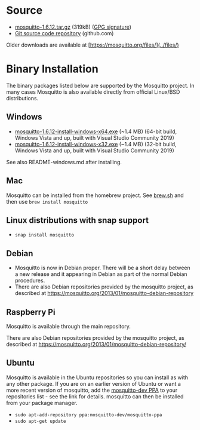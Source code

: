 <!--
.. title: Download
.. slug: download
.. date: 2020-08-19 14:44:00 UTC+1
.. tags: tag
.. category: category
.. link: link
.. description:
.. type: text
-->

# Source

* [mosquitto-1.6.12.tar.gz](https://mosquitto.org/files/source/mosquitto-1.6.12.tar.gz) (319kB) ([GPG signature](https://mosquitto.org/files/source/mosquitto-1.6.12.tar.gz.asc))
* [Git source code repository](https://github.com/eclipse/mosquitto) (github.com)

Older downloads are available at [https://mosquitto.org/files/](../files/)

# Binary Installation

The binary packages listed below are supported by the Mosquitto project. In many
cases Mosquitto is also available directly from official Linux/BSD
distributions.

## Windows

* [mosquitto-1.6.12-install-windows-x64.exe](https://mosquitto.org/files/binary/win64/mosquitto-1.6.12-install-windows-x64.exe) (~1.4 MB) (64-bit build, Windows Vista and up, built with Visual Studio Community 2019)
* [mosquitto-1.6.12-install-windows-x32.exe](https://mosquitto.org/files/binary/win32/mosquitto-1.6.12-install-windows-x86.exe) (~1.4 MB) (32-bit build, Windows Vista and up, built with Visual Studio Community 2019)

See also README-windows.md after installing.

## Mac
Mosquitto can be installed from the homebrew project. See
[brew.sh](https://brew.sh/) and then use `brew install mosquitto`

## Linux distributions with snap support

* `snap install mosquitto`

## Debian
* Mosquitto is now in Debian proper. There will be a short delay between a new
  release and it appearing in Debian as part of the normal Debian procedures.
* There are also Debian repositories provided by the mosquitto project, as
  described at <https://mosquitto.org/2013/01/mosquitto-debian-repository>

## Raspberry Pi
Mosquitto is available through the main repository.

There are also Debian repositories provided by the mosquitto project, as
described at <https://mosquitto.org/2013/01/mosquitto-debian-repository/>

## Ubuntu
Mosquitto is available in the Ubuntu repositories so you can install as with
any other package. If you are on an earlier version of Ubuntu or want a more
recent version of mosquitto, add the [mosquitto-dev
PPA](https://launchpad.net/%7Emosquitto-dev/+archive/mosquitto-ppa/) to your
repositories list - see the link for details. mosquitto can then be installed
from your package manager.

* `sudo apt-add-repository ppa:mosquitto-dev/mosquitto-ppa`
* `sudo apt-get update`
